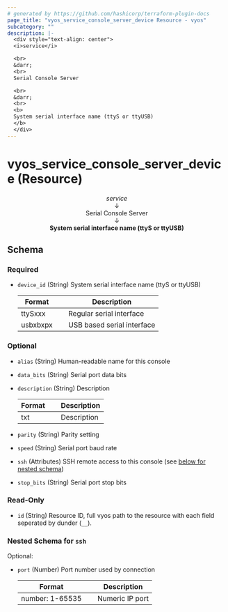 ```yaml
---
# generated by https://github.com/hashicorp/terraform-plugin-docs
page_title: "vyos_service_console_server_device Resource - vyos"
subcategory: ""
description: |-
  <div style="text-align: center">
  <i>service</i>

  <br>
  &darr;
  <br>
  Serial Console Server

  <br>
  &darr;
  <br>
  <b>
  System serial interface name (ttyS or ttyUSB)
  </b>
  </div>
---
```


# vyos_service_console_server_device (Resource)

<div style="text-align: center">
<i>service</i>

<br>
&darr;
<br>
Serial Console Server

<br>
&darr;
<br>
<b>
System serial interface name (ttyS or ttyUSB)
</b>
</div>



<!-- schema generated by tfplugindocs -->
## Schema

### Required

- `device_id` (String) System serial interface name (ttyS or ttyUSB)

    |  Format &emsp; | Description  |
    |----------|---------------|
    |  ttySxxx  &emsp; |  Regular serial interface  |
    |  usbxbxpx  &emsp; |  USB based serial interface  |

### Optional

- `alias` (String) Human-readable name for this console
- `data_bits` (String) Serial port data bits
- `description` (String) Description

    |  Format &emsp; | Description  |
    |----------|---------------|
    |  txt  &emsp; |  Description  |
- `parity` (String) Parity setting
- `speed` (String) Serial port baud rate
- `ssh` (Attributes) SSH remote access to this console (see [below for nested schema](#nestedatt--ssh))
- `stop_bits` (String) Serial port stop bits

### Read-Only

- `id` (String) Resource ID, full vyos path to the resource with each field seperated by dunder (`__`).

<a id="nestedatt--ssh"></a>
### Nested Schema for `ssh`

Optional:

- `port` (Number) Port number used by connection

    |  Format &emsp; | Description  |
    |----------|---------------|
    |  number: 1-65535  &emsp; |  Numeric IP port  |
